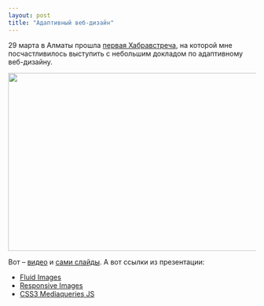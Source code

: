```yaml
---
layout: post
title: "Адаптивный веб-дизайн"
---
```

29 марта в Алматы прошла <a href="http://habrahabr.ru/post/141133/">первая Хабравстреча</a>, на которой мне посчастливилось выступить с небольшим докладом по адаптивному веб-дизайну.

<img class="alignnone size-large wp-image-3617" title="freetonik at habraparty almaty" src="http://freetonik.com/wp-content/uploads/2012/05/me_at_habraparty-545x363.jpg" alt="" width="545" height="363" />

Вот – <a href="http://www.youtube.com/watch?v=VsYdMZj6Ut4"/>видео</a> и <a href="http://www.slideshare.net/freetonik/ss-13003605">сами слайды</a>.
А вот ссылки из презентации:
<ul>
	<li><a href="http://unstoppablerobotninja.com/entry/fluid-images/">Fluid Images</a></li>
	<li><a href="http://filamentgroup.com/lab/responsive_images_experimenting_with_context_aware_image_sizing/">Responsive Images</a></li>
	<li><a href="http://code.google.com/p/css3-mediaqueries-js/">CSS3 Mediaqueries JS</a></li>
</ul>
